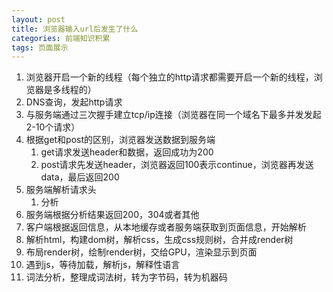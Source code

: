 ```yaml
---
layout: post
title: 浏览器输入url后发生了什么
categories: 前端知识积累
tags: 页面展示
---
```


1. 浏览器开启一个新的线程（每个独立的http请求都需要开启一个新的线程，浏览器是多线程的）
2. DNS查询，发起http请求
3. 与服务端通过三次握手建立tcp/ip连接（浏览器在同一个域名下最多并发发起2-10个请求）
4. 根据get和post的区别，浏览器发送数据到服务端
    1. get请求发送header和数据，返回成功为200
    2. post请求先发送header，浏览器返回100表示continue，浏览器再发送data，最后返回200
5. 服务端解析请求头
    1. 分析
6. 服务端根据分析结果返回200，304或者其他
7. 客户端根据返回信息，从本地缓存或者服务端获取到页面信息，开始解析
8. 解析html，构建dom树，解析css，生成css规则树，合并成render树
9. 布局render树，绘制render树，交给GPU，渲染显示到页面
10. 遇到js，等待加载，解析js，解释性语言
11. 词法分析，整理成词法树，转为字节码，转为机器码